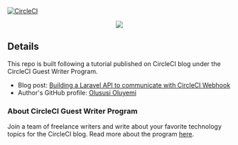 [![CircleCI](https://circleci.com/gh/CIRCLECI-GWP/new-laravel-api-circleci-webhook/tree/main.svg?style=svg)](https://circleci.com/gh/CIRCLECI-GWP/new-laravel-api-circleci-webhook/tree/main)

<p align="center"><img src="https://avatars3.githubusercontent.com/u/59034516"></p>

## Details

This repo is built following a tutorial published on CircleCI blog under the CircleCI Guest Writer Program.

- Blog post: [Building a Laravel API to communicate with CircleCI Webhook][blog]
- Author's GitHub profile: [Olususi Oluyemi][author]

### About CircleCI Guest Writer Program

Join a team of freelance writers and write about your favorite technology topics for the CircleCI blog. Read more about the program [here][gwp-program].



[blog]: <add_link>
[author]: https://github.com/yemiwebby

[gwp-program]: https://circle.ci/3ahQxfu
